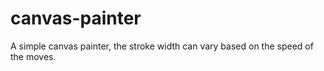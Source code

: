 # canvas-painter

A simple canvas painter, the stroke width can vary based on the speed of the moves.
